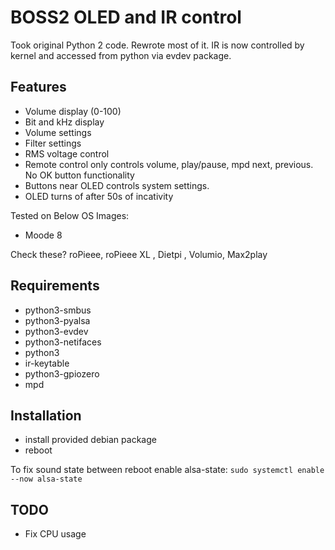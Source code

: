 # BOSS2 OLED and IR control

Took original Python 2 code. Rewrote most of it.
IR is now controlled by kernel and accessed from python via evdev package.

## Features

- Volume display (0-100)
- Bit and kHz display
- Volume settings
- Filter settings
- RMS voltage control
- Remote control only controls volume, play/pause, mpd next, previous. No OK button functionality
- Buttons near OLED controls system settings.
- OLED turns of after 50s of incativity

Tested on Below OS Images:

- Moode 8

Check these?
roPieee, roPieee XL , Dietpi , Volumio, Max2play

## Requirements

- python3-smbus
- python3-pyalsa
- python3-evdev
- python3-netifaces
- python3
- ir-keytable
- python3-gpiozero
- mpd

## Installation

- install provided debian package
- reboot

To fix sound state between reboot enable alsa-state: `sudo systemctl enable --now alsa-state`

## TODO

- Fix CPU usage
